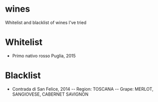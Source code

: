# wines
Whitelist and blacklist of wines I've tried

Whitelist
=========

- Primo nativo rosso Puglia, 2015

Blacklist
=========

- Contrada di San Felice, 2014
-- Region: TOSCANA
-- Grape: MERLOT, SANGIOVESE, CABERNET SAVIGNON

